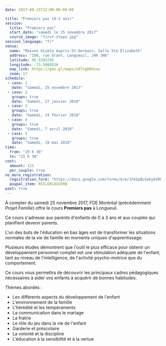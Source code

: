 ```yaml
---
date: 2017-08-15T12:00:00-04:00

title: "Premiers pas (0-3 ans)"
session:
  title: "Premiers pas"
  start_date: "samedi le 25 novembre 2017"
  course_image: "first-steps.jpg"
session_language: "fr"
venue:
  name: "Maison Gisèle Auprix-St-Germain, Salle Ste-Élizabeth"
  address: "150, rue Grant, Longueuil, J4H 3H6"
  latitude: 45.5392295
  longitude: -73.5084526
  map_link: https://goo.gl/maps/xXfxgD8diox
  zoom: 17
schedule:
 - case: 1
   date: "Samedi, 25 novembre 2017"
 - case: 2
   groups: true
   date: "Samedi, 27 janvier 2018"
 - case: 3
   groups: true
   date: "Samedi, 24 février 2018"
 - case: 4
   groups: true
   date: "Samedi, 7 avril 2018"
 - case: 5
   groups: true
   date: "Samedi, 19 mai 2018"
time:
  from: "19 h 30"
  to: "21 h 30"
cost:
  amount: 125
  per_couple: true
no_more_registration:
  registration_form: "https://docs.google.com/forms/d/e/1FAIpQLSebybtR0K4zdHTA4eI4NmfBmE5dJ5TzgE4FKA3D-WEQ6Q5vAg/viewform?usp=sf_link"
  paypal_item: R5SLQXCAGCERN
past: true
---
```


À compter du samedi 25 novembre 2017, FDE Montréal (précédemment _Projet
Famille_) offre le cours **Premiers pas** à Longueuil.

Ce cours s'adresse aux parents d'enfants de 0 à 3 ans et aux couples qui
planifient devenir parents.

L'un des buts de l'éducation en bas âges est de transformer les situations normales
de la vie de famille en moments uniques d'apprentissage.

Plusieurs études démontrent que l'outil le plus efficace pour obtenir un
développement personnel complet est une stimulation adéquate de l'enfant, tant
au niveau de l'intelligence, de l'activité psycho-motrice que du comportement.

Ce cours vous permettra de découvrir les principaux cadres pédagogiques
nécessaires à aider vos enfants à acquérir de bonnes habitudes.

Thèmes abordés :

* Les différents aspects du développement de l'enfant
* L'environnement de la famille
* L'hérédité et les tempéraments
* La communication dans le mariage
* La fratrie
* Le rôle du jeu dans la vie de l'enfant
* Garderie et préscolaire
* La volonté et la discipline
* L'éducation à la sensibilité et à la vertue
